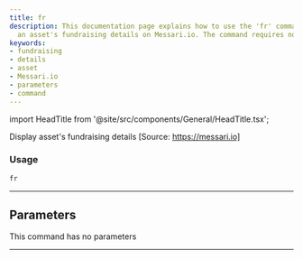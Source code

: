 ```yaml
---
title: fr
description: This documentation page explains how to use the 'fr' command to display
  an asset's fundraising details on Messari.io. The command requires no parameters.
keywords:
- fundraising
- details
- asset
- Messari.io
- parameters
- command
---
```


import HeadTitle from '@site/src/components/General/HeadTitle.tsx';

<HeadTitle title="fr - Dd - Crypto - Reference | OpenBB Terminal Docs" />

Display asset's fundraising details [Source: https://messari.io]

### Usage

```python
fr
```

---

## Parameters

This command has no parameters


---
